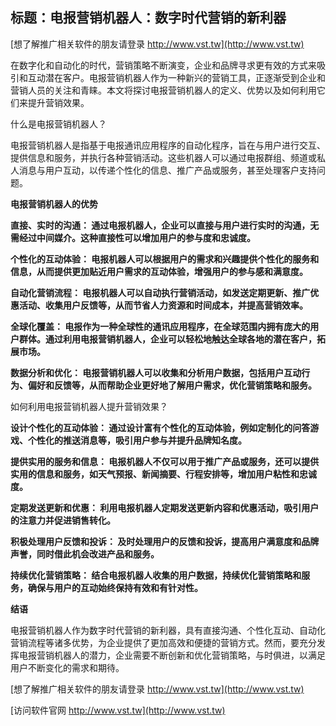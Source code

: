 ## **标题：电报营销机器人：数字时代营销的新利器**

[想了解推广相关软件的朋友请登录 http://www.vst.tw](http://www.vst.tw)

在数字化和自动化的时代，营销策略不断演变，企业和品牌寻求更有效的方式来吸引和互动潜在客户。电报营销机器人作为一种新兴的营销工具，正逐渐受到企业和营销人员的关注和青睐。本文将探讨电报营销机器人的定义、优势以及如何利用它们来提升营销效果。

什么是电报营销机器人？

电报营销机器人是指基于电报通讯应用程序的自动化程序，旨在与用户进行交互、提供信息和服务，并执行各种营销活动。这些机器人可以通过电报群组、频道或私人消息与用户互动，以传递个性化的信息、推广产品或服务，甚至处理客户支持问题。

**电报营销机器人的优势**

**直接、实时的沟通： 通过电报机器人，企业可以直接与用户进行实时的沟通，无需经过中间媒介。这种直接性可以增加用户的参与度和忠诚度。**

**个性化的互动体验： 电报机器人可以根据用户的需求和兴趣提供个性化的服务和信息，从而提供更加贴近用户需求的互动体验，增强用户的参与感和满意度。**

**自动化营销流程： 电报机器人可以自动执行营销活动，如发送定期更新、推广优惠活动、收集用户反馈等，从而节省人力资源和时间成本，并提高营销效率。**

**全球化覆盖： 电报作为一种全球性的通讯应用程序，在全球范围内拥有庞大的用户群体。通过利用电报营销机器人，企业可以轻松地触达全球各地的潜在客户，拓展市场。**

**数据分析和优化： 电报营销机器人可以收集和分析用户数据，包括用户互动行为、偏好和反馈等，从而帮助企业更好地了解用户需求，优化营销策略和服务。**

如何利用电报营销机器人提升营销效果？

**设计个性化的互动体验： 通过设计富有个性化的互动体验，例如定制化的问答游戏、个性化的推送消息等，吸引用户参与并提升品牌知名度。**

**提供实用的服务和信息： 电报机器人不仅可以用于推广产品或服务，还可以提供实用的信息和服务，如天气预报、新闻摘要、行程安排等，增加用户粘性和忠诚度。**

**定期发送更新和优惠： 利用电报机器人定期发送更新内容和优惠活动，吸引用户的注意力并促进销售转化。**

**积极处理用户反馈和投诉： 及时处理用户的反馈和投诉，提高用户满意度和品牌声誉，同时借此机会改进产品和服务。**

**持续优化营销策略： 结合电报机器人收集的用户数据，持续优化营销策略和服务，确保与用户的互动始终保持有效和有针对性。**

**结语**

电报营销机器人作为数字时代营销的新利器，具有直接沟通、个性化互动、自动化营销流程等诸多优势，为企业提供了更加高效和便捷的营销方式。然而，要充分发挥电报营销机器人的潜力，企业需要不断创新和优化营销策略，与时俱进，以满足用户不断变化的需求和期待。

[想了解推广相关软件的朋友请登录 http://www.vst.tw](http://www.vst.tw)


[访问软件官网 http://www.vst.tw](http://www.vst.tw)
